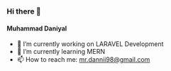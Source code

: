 ### Hi there 👋
#### Muhammad Daniyal
- 🔭 I’m currently working on LARAVEL Development
- 🌱 I’m currently learning MERN
- 📫 How to reach me: mr.dannii98@gmail.com
<!--
**mrdannii/mrdannii** is a ✨ _special_ ✨ repository because its `README.md` (this file) appears on your GitHub profile.

Here are some ideas to get you started:

- 🔭 I’m currently working on ...
- 🌱 I’m currently learning ...
- 👯 I’m looking to collaborate on ...
- 🤔 I’m looking for help with ...
- 💬 Ask me about ...
- 📫 How to reach me: ...
- 😄 Pronouns: ...
- ⚡ Fun fact: ...
-->
